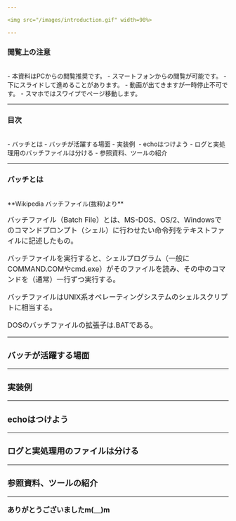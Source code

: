 ```yaml
---

<img src="/images/introduction.gif" width=90%>

---
```


### 閲覧上の注意　　　　　　　　
<br>
- 本資料はPCからの閲覧推奨です。
- スマートフォンからの閲覧が可能です。
- 下にスライドして進めることがあります。
- 動画が出てきますが一時停止不可です。
- スマホではスワイプでページ移動します。

---

### 目次
<br>
- バッチとは
- バッチが活躍する場面
- 実装例 
- echoはつけよう
- ログと実処理用のバッチファイルは分ける
- 参照資料、ツールの紹介
<br>

---

### バッチとは
<br>
**Wikipedia バッチファイル(抜粋)より**
<p><font size="3">バッチファイル（Batch File）とは、MS-DOS、OS/2、Windowsでのコマンドプロンプト（シェル）に行わせたい命令列をテキストファイルに記述したもの。</p>
<p><font size="3">バッチファイルを実行すると、シェルプログラム（一般に COMMAND.COMやcmd.exe）がそのファイルを読み、その中のコマンドを（通常）一行ずつ実行する。</p>
<p><font size="3">バッチファイルはUNIX系オペレーティングシステムのシェルスクリプトに相当する。</p>
<p><font size="3">DOSのバッチファイルの拡張子は.BATである。</p>

---

### バッチが活躍する場面

---

### 実装例

---

### echoはつけよう

---

### ログと実処理用のファイルは分ける

---

### 参照資料、ツールの紹介

---

**ありがとうございましたm(＿)m**
